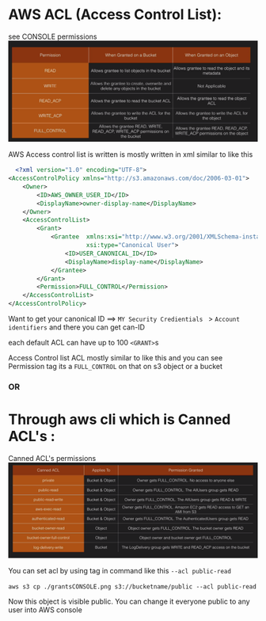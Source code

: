 # AWS ACL (Access Control List):



see CONSOLE permissions
![alt text](grantsCONSOLE.png "grantsConsole")

AWS Access control list is written is mostly written in xml similar to like this
```xml
  <?xml version="1.0" encoding="UTF-8">
<AccessControlPolicy xmlns="http://s3.amazonaws.com/doc/2006-03-01">
    <Owner>
        <ID>AWS_OWNER_USER_ID</ID>
        <DisplayName>owner-display-name</DisplayName>
    </Owner>
    <AccessControlList>
        <Grant>
            <Grantee  xmlns:xsi="http://www.w3.org/2001/XMLSchema-instance"
                      xsi:type="Canonical User">
                <ID>USER_CANONICAL_ID</ID>
                <DisplayName>display-name</DisplayName>
            </Grantee>
        </Grant>
        <Permission>FULL_CONTROL</Permission>
    </AccessControlList>
</AccessControlPolicy>
```
Want to get your canonical ID ==> ```MY Security Credientials ``` > ``` Account identifiers ``` and there you can get can-ID

each default ACL can have up to 100 ```<GRANT>```s

Access Control list ACL mostly similar to like this and you can see Permission tag its a ```FULL_CONTROL``` on that on s3 object or a bucket

### OR

# Through aws cli which is Canned ACL's :

Canned ACL's permissions
![alt text](grantsCANNED.png "grantsCANNED")

You can set acl by using tag in command like this ```--acl public-read```

``` aws s3 cp ./grantsCONSOLE.png s3://bucketname/public --acl public-read ```

Now this object is visible public. You can change it everyone public to any user into AWS console